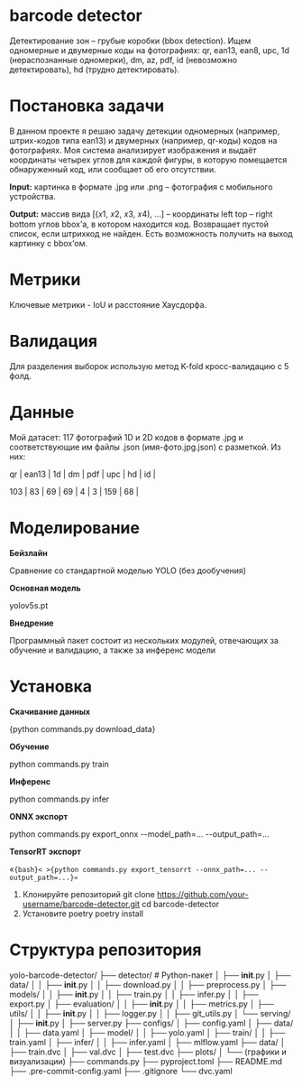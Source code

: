# barcode detector

Детектирование зон – грубые коробки (bbox detection). Ищем одномерные и двумерные коды на фотографиях: qr, ean13, ean8, upc, 1d (нераспознанные одномерки), dm, az, pdf, id (невозможно детектировать), hd (трудно детектировать).

# Постановка задачи

В данном проекте я решаю задачу детекции одномерных (например, штрих-кодов типа ean13) и двумерных (например, qr-коды) кодов на фотографиях. Моя система анализирует изображения и выдаёт координаты четырех углов для каждой фигуры, в которую помещается обнаруженный код, или сообщает об его отсутствии. 

__Input:__ картинка в формате .jpg или .png – фотография с мобильного устройства.

__Output:__ массив вида [(𝑥1, 𝑥2, 𝑥3, 𝑥4), ...] – координаты left top – right bottom углов bbox’а, в котором находится код. Возвращает пустой список, если штрихкод не найден. Есть возможность получить на выход картинку с bbox’ом.

# Метрики

Ключевые метрики - IoU и расстояние Хаусдорфа.

# Валидация

Для разделения выборок использую метод K-fold кросс-валидацию с 5 фолд.

# Данные 

Мой датасет: 117 фотографий 1D и 2D кодов в формате .jpg и соответствующие им файлы .json (имя-фото.jpg.json) с разметкой. Из них:

qr  | ean13 | 1d | dm | pdf | upc |  hd | id |

103 |   83  | 69 | 69 |  4  |  3  | 159 | 68 |

# Моделирование

__Бейзлайн__

Сравнение со стандартной моделью YOLO (без дообучения)

__Основная модель__

yolov5s.pt

__Внедрение__

Программный пакет состоит из нескольких модулей, отвечающих за обучение и валидацию, а также за инференс модели

# Установка

__Скачивание данных__

{python commands.py download_data}

__Обучение__

python commands.py train

__Инференс__

python commands.py infer

__ONNX экспорт__

python commands.py export_onnx --model_path=... --output_path=...

__TensorRT экспорт__

«`{bash}< >{python commands.py export_tensorrt --onnx_path=... --output_path=...}«`

1. Клонируйте репозиторий
    git clone https://github.com/your-username/barcode-detector.git
    cd barcode-detector
2. Установите poetry
     poetry install






# Структура репозитория

yolo-barcode-detector/
├── detector/          # Python-пакет
│   ├── __init__.py
│   ├── data/
│   │   ├── __init__.py
│   │   ├── download.py
│   │   ├── preprocess.py
│   ├── models/
│   │   ├── __init__.py
│   │   ├── train.py
│   │   ├── infer.py
│   │   ├── export.py
│   ├── evaluation/
│   │   ├── __init__.py
│   │   ├── metrics.py
│   ├── utils/
│   │   ├── __init__.py
│   │   ├── logger.py
│   │   ├── git_utils.py
│   └── serving/
│       ├── __init__.py
│       ├── server.py
├── configs/
│   ├── config.yaml
│   ├── data/
│   │   ├── data.yaml
│   ├── model/
│   │   ├── yolo.yaml
│   ├── train/
│   │   ├── train.yaml
│   ├── infer/
│   │   ├── infer.yaml
│   ├── mlflow.yaml
├── data/
│   ├── train.dvc
│   ├── val.dvc
│   ├── test.dvc
├── plots/
│   └── (графики и визуализации)
├── commands.py
├── pyproject.toml
├── README.md
├── .pre-commit-config.yaml
├── .gitignore
└── dvc.yaml
